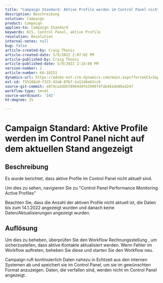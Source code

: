```yaml
---
title: "Campaign Standard: Aktive Profile werden im Control Panel nicht auf dem aktuellen Stand angezeigt."
description: Beschreibung
solution: Campaign
product: Campaign
applies-to: Campaign Standard
keywords: KCS, Control Panel, aktive Profile
resolution: Resolution
internal-notes: null
bug: false
article-created-by: Craig Thonis
article-created-date: 5/9/2022 2:07:02 PM
article-published-by: Craig Thonis
article-published-date: 5/9/2022 2:18:08 PM
version-number: 2
article-number: KA-18151
dynamics-url: https://adobe-ent.crm.dynamics.com/main.aspx?forceUCI=1&pagetype=entityrecord&etn=knowledgearticle&id=3f406c4a-a1cf-ec11-a7b5-00224809c196
exl-id: f55168a9-f325-42a8-8fb7-1a1146ab3cc6
source-git-commit: e8f4ca2dd578944d4fe399074fab461de88ad247
workflow-type: tm+mt
source-wordcount: '142'
ht-degree: 2%

---
```


# Campaign Standard: Aktive Profile werden im Control Panel nicht auf dem aktuellen Stand angezeigt

## Beschreibung


Es wurde berichtet, dass aktive Profile im Control Panel nicht aktuell sind.

Um dies zu sehen, navigieren Sie zu &quot;Control Panel Performance Monitoring Active Profiles&quot;

Beachten Sie, dass die Anzahl der aktiven Profile nicht aktuell ist, die Daten bis zum 14.1.2022 angezeigt wurden und danach keine Daten/Aktualisierungen angezeigt wurden.


## Auflösung


Um dies zu beheben, überprüfen Sie den Workflow Rechnungsstellung , um sicherzustellen, dass aktive Kontakte aktualisiert werden. Wenn Fehler im Workflow auftreten, beheben Sie diese und starten Sie den Workflow neu.

Campaign ruft kontinuierlich Daten nahezu in Echtzeit aus den internen Systemen ab und speichert sie im Control Panel, um sie im gewünschten Format anzuzeigen. Daten, die verfallen sind, werden nicht im Control Panel angezeigt.
